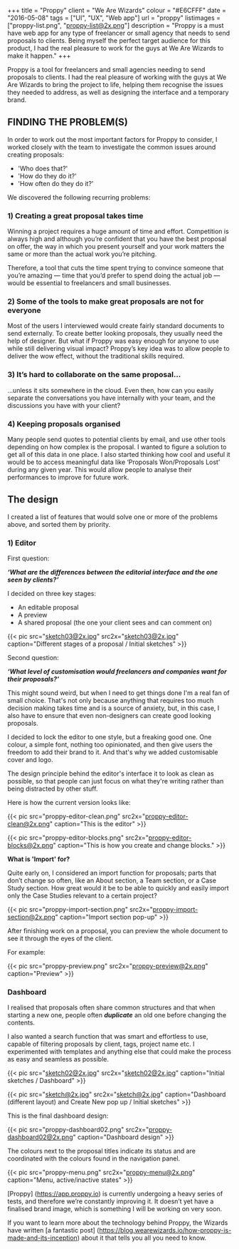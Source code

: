 +++
title = "Proppy"
client = "We Are Wizards"
colour = "#E6CFFF"
date = "2016-05-08"
tags = ["UI", "UX", "Web app"]
url = "proppy"
listimages = ["proppy-list.png", "proppy-list@2x.png"]
description = "Proppy is a must have web app for any type of freelancer or small agency that needs to send proposals to clients. Being myself the perfect target audience for this product, I had the real pleasure to work for the guys at We Are Wizards to make it happen."
+++

Proppy is a tool for freelancers and small agencies needing to send proposals to clients. I had the real pleasure of working with the guys at We Are Wizards to bring the project to life, helping them recognise the issues they needed to address, as well as designing the interface and a temporary brand.

## FINDING THE PROBLEM(S)

In order to work out the most important factors for Proppy to consider, I worked closely with the team to investigate the common issues around creating proposals:

- 'Who does that?'
- 'How do they do it?'
- 'How often do they do it?'

We discovered the following recurring problems:

### 1) Creating a great proposal takes time

Winning a project requires a huge amount of time and effort. Competition is always high and although you’re confident that you have the best proposal on offer, the way in which you present yourself and your work matters the same or more than the actual work you’re pitching. 

Therefore, a tool that cuts the time spent trying to convince someone that you’re amazing — time that you’d prefer to spend doing the actual job — would be essential to freelancers and small businesses.

### 2) Some of the tools to make great proposals are not for everyone 

Most of the users I interviewed would create fairly standard documents to send externally. To create better looking proposals, they usually need the help of designer. But what if Proppy was easy enough for anyone to use while still delivering visual impact? Proppy’s key idea was to allow people to deliver the wow effect, without the traditional skills required.

### 3) It’s hard to collaborate on the same proposal…

…unless it sits somewhere in the cloud. Even then, how can you easily separate the conversations you have internally with your team, and the discussions you have with your client?

### 4) Keeping proposals organised

Many people send quotes to potential clients by email, and use other tools depending on how complex is the proposal. I wanted to figure a solution to get all of this data in one place. I also started thinking how cool and useful it would be to access meaningful data like ‘Proposals Won/Proposals Lost’ during any given year. This would allow people to analyse their performances to improve for future work.

## The design

I created a list of features that would solve one or more of the problems above, and sorted them by priority.

### 1) Editor

First question:

***‘What are the differences between the editorial interface and the one seen by clients?’***

I decided on three key stages: 

- An editable proposal
- A preview
- A shared proposal (the one your client sees and can comment on)

{{< pic src="sketch03@2x.jpg" src2x="sketch03@2x.jpg" caption="Different stages of a proposal / Initial sketches" >}}

Second question:

***‘What level of customisation would freelancers and companies want for their proposals?’***

This might sound weird, but when I need to get things done I'm a real fan of small choice. That's not only because anything that requires too much decision making takes time and is a source of anxiety, but, in this case, I also have to ensure that even non-designers can create good looking proposals.

I decided to lock the editor to one style, but a freaking good one. One colour, a simple font, nothing too opinionated, and then give users the freedom to add their brand to it. And that's why we added customisable cover and logo. 

The design principle behind the editor's interface it to look as clean as possible, so that people can just focus on what they're writing rather than being distracted by other stuff.

Here is how the current version looks like:

{{< pic src="proppy-editor-clean.png" src2x="proppy-editor-clean@2x.png" caption="This is the editor" >}}

{{< pic src="proppy-editor-blocks.png" src2x="proppy-editor-blocks@2x.png" caption="This is how you create and change blocks." >}}

**What is 'Import' for?**

Quite early on, I considered an import function for proposals; parts that don’t change so often, like an About section, a Team section, or a Case Study section. How great would it be to be able to quickly and easily import only the Case Studies relevant to a certain project?

{{< pic src="proppy-import-section.png" src2x="proppy-import-section@2x.png" caption="Import section pop-up" >}}

After finishing work on a proposal, you can preview the whole document to see it through the eyes of the client.

For example:

{{< pic src="proppy-preview.png" src2x="proppy-preview@2x.png" caption="Preview" >}}


### Dashboard

I realised that proposals often share common structures and that when starting a new one, people often ***duplicate*** an old one before changing the contents.

I also wanted a search function that was smart and effortless to use, capable of filtering proposals by client, tags, project name etc. I experimented with templates and anything else that could make the process as easy and seamless as possible.


{{< pic src="sketch02@2x.jpg" src2x="sketch02@2x.jpg" caption="Initial sketches / Dashboard" >}}

{{< pic src="sketch@2x.jpg" src2x="sketch@2x.jpg" caption="Dashboard (different layout) and Create New pop up / Initial sketches" >}}

This is the final dashboard design:

{{< pic src="proppy-dashboard02.png" src2x="proppy-dashboard02@2x.png" caption="Dashboard design" >}}

The colours next to the proposal titles indicate its status and are coordinated with the colours found in the navigation panel.

{{< pic src="proppy-menu.png" src2x="proppy-menu@2x.png" caption="Menu, active/inactive states" >}}

[Proppy] (https://app.proppy.io) is currently undergoing a heavy series of tests, and therefore we’re constantly improving it. It doesn’t yet have a finalised brand image, which is something I will be working on very soon.

If you want to learn more about the technology behind Proppy, the Wizards have written [a fantastic post] (https://blog.wearewizards.io/how-proppy-is-made-and-its-inception) about it that tells you all you need to know.